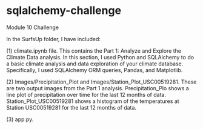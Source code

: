 # sqlalchemy-challenge
Module 10 Challenge

In the SurfsUp folder, I have included:

(1) climate.ipynb file. This contains the Part 1: Analyze and Explore the Climate Data analysis. In this section, I used Python and SQLAlchemy to do a basic climate analysis and data exploration of your climate database. Specifically, I used SQLAlchemy ORM queries, Pandas, and Matplotlib. 

(2) Images/Precipitation_Plot and Images/Station_Plot_USC00519281. These are two output images from the Part 1 analysis. Precipitation_Plo shows a line plot of precipitation over time for the last 12 months of data. Station_Plot_USC00519281 shows a histogram of the temperatures at Station USC00519281 for the last 12 months of data.

(3) app.py. 
